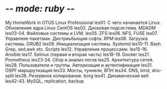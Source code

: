 # -*- mode: ruby -*-
My HomeWork in OTUS Linux Professional
les01. С чего начинается Linux. Обновление ядра Linux CentOS
les02. Дисковая подсистема. MDADM
les03-04. Файловые системы и LVM.
les05. ZFS
les06. NFS, FUSE
les07. Управлеие пакетами. Дистриьбьюция софта. RPM
les08. Загрузка системы. GRUB2
les09. Инициализация системы. Systemd
les10-11. Bash. Grep, sed,awk etc. Scripts
les12.  Управление процессами. 
les15-16. Ansible
les17. Selinux (первая и вторая часть)
les18-19. Docker
les21. Prometheus
les23-24. Сбор и анализ логов
les25. Архитектура сетей.
les28. Пользователи и группы. Авторизация и аутентификация
les31. OSPF маршрутизация
les33. Мосты, туннели, ВПН
les34. DNS, bind, dns-split
les38. Резервное копирование. borg
les41. Динамический веб
les42-43. MySQL, replication, backup
